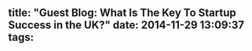 title: "Guest Blog: What Is The Key To Startup Success in the UK?"
date: 2014-11-29 13:09:37
tags:
---
